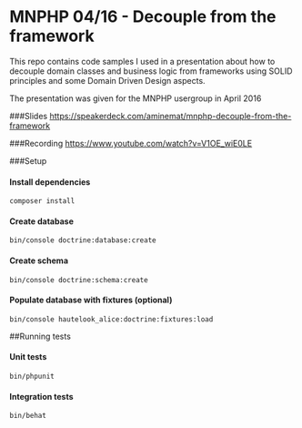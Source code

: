 MNPHP 04/16 - Decouple from the framework
=================

This repo contains code samples I used in a presentation about how to decouple domain classes and business logic from frameworks using SOLID principles and some Domain Driven Design aspects.

The presentation was given for the MNPHP usergroup in April 2016

###Slides
https://speakerdeck.com/aminemat/mnphp-decouple-from-the-framework

###Recording
https://www.youtube.com/watch?v=V1OE_wiE0LE


###Setup
#### Install dependencies
```composer install```

#### Create database
```bin/console doctrine:database:create```

#### Create schema
```bin/console doctrine:schema:create```

#### Populate database with fixtures (optional)
``` bin/console hautelook_alice:doctrine:fixtures:load ```


##Running tests

#### Unit tests
``` bin/phpunit ```

#### Integration tests
``` bin/behat ```
